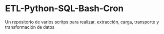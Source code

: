 # ETL-Python-SQL-Bash-Cron
Un repositorio de varios scritps para realizar, extracción, carga, transporte y transformación de datos 
